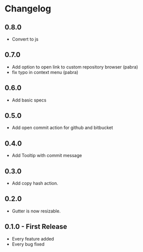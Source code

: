 # Changelog

## 0.8.0
* Convert to js

## 0.7.0
* Add option to open link to custom repository browser (pabra)
* fix typo in context menu (pabra)

## 0.6.0
* Add basic specs

## 0.5.0
* Add open commit action for github and bitbucket

## 0.4.0
* Add Tooltip with commit message

## 0.3.0
* Add copy hash action.

## 0.2.0
* Gutter is now resizable.

## 0.1.0 - First Release
* Every feature added
* Every bug fixed
